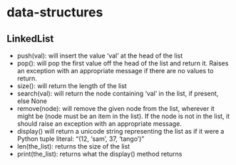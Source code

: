 # data-structures
## LinkedList
  * push(val): will insert the value ‘val’ at the head of the list
  * pop(): will pop the first value off the head of the list and return it. Raises an exception with an appropriate message if there are no values to return.
  * size(): will return the length of the list
  * search(val): will return the node containing ‘val’ in the list, if present, else None
  * remove(node): will remove the given node from the list, wherever it might be (node must be an item in the list). If the node is not in the list, it should raise an exception with an appropriate message.
  * display() will return a unicode string representing the list as if it were a Python tuple literal: “(12, ‘sam’, 37, ‘tango’)”
  * len(the_list): returns the size of the list
  * print(the_list): returns what the display() method returns